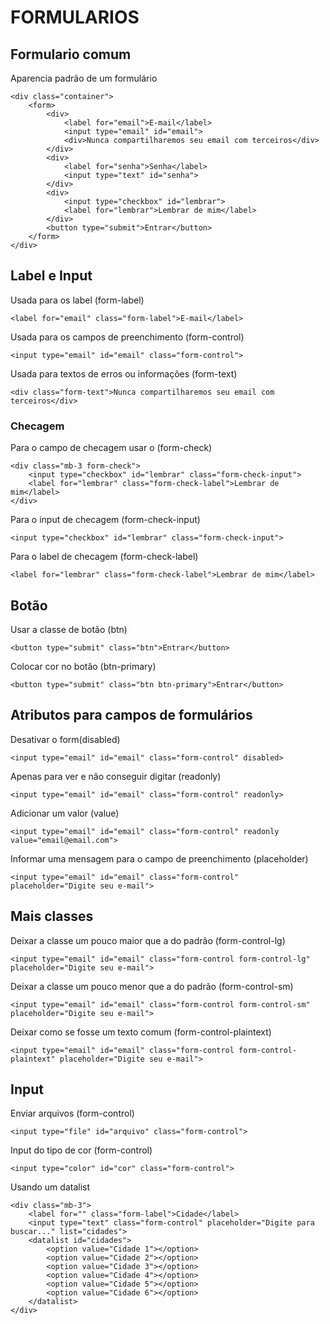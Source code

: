 # FORMULARIOS
## Formulario comum
Aparencia padrão de um formulário
```
<div class="container">
    <form>
        <div>
            <label for="email">E-mail</label>
            <input type="email" id="email">
            <div>Nunca compartilharemos seu email com terceiros</div>
        </div>
        <div>
            <label for="senha">Senha</label>
            <input type="text" id="senha">
        </div>
        <div>
            <input type="checkbox" id="lembrar">
            <label for="lembrar">Lembrar de mim</label>
        </div>
        <button type="submit">Entrar</button>
    </form>
</div>
```

## Label e Input
Usada para os label (form-label)
```
<label for="email" class="form-label">E-mail</label>
```

Usada para os campos de preenchimento (form-control)
```
<input type="email" id="email" class="form-control">
```

Usada para textos de erros ou informações (form-text)
```
<div class="form-text">Nunca compartilharemos seu email com terceiros</div>
```

### Checagem
Para o campo de checagem usar o (form-check)
```
<div class="mb-3 form-check">
    <input type="checkbox" id="lembrar" class="form-check-input">
    <label for="lembrar" class="form-check-label">Lembrar de mim</label>
</div>
```

Para o input de checagem (form-check-input)
```
<input type="checkbox" id="lembrar" class="form-check-input">
```

Para o label de checagem (form-check-label)
```
<label for="lembrar" class="form-check-label">Lembrar de mim</label>
```

## Botão
Usar a classe de botão (btn)
```
<button type="submit" class="btn">Entrar</button>
```

Colocar cor no botão (btn-primary)
```
<button type="submit" class="btn btn-primary">Entrar</button>
```

## Atributos para campos de formulários 
Desativar o form(disabled)
```
<input type="email" id="email" class="form-control" disabled>
```

Apenas para ver e não conseguir digitar (readonly)
```
<input type="email" id="email" class="form-control" readonly>
```

Adicionar um valor (value)
```
<input type="email" id="email" class="form-control" readonly value="email@email.com">
```

Informar uma mensagem para o campo de preenchimento (placeholder)
```
<input type="email" id="email" class="form-control" placeholder="Digite seu e-mail">
```

## Mais classes
Deixar a classe um pouco maior que a do padrão (form-control-lg)
```
<input type="email" id="email" class="form-control form-control-lg" placeholder="Digite seu e-mail">
```

Deixar a classe um pouco menor que a do padrão (form-control-sm)
```
<input type="email" id="email" class="form-control form-control-sm" placeholder="Digite seu e-mail">
```

Deixar como se fosse um texto comum (form-control-plaintext)
```
<input type="email" id="email" class="form-control form-control-plaintext" placeholder="Digite seu e-mail">
```

## Input
Enviar arquivos (form-control)
```
<input type="file" id="arquivo" class="form-control">
```

Input do tipo de cor (form-control)
```
<input type="color" id="cor" class="form-control">
```

Usando um datalist 
```
<div class="mb-3">
    <label for="" class="form-label">Cidade</label>
    <input type="text" class="form-control" placeholder="Digite para buscar..." list="cidades">
    <datalist id="cidades">
        <option value="Cidade 1"></option>
        <option value="Cidade 2"></option>
        <option value="Cidade 3"></option>
        <option value="Cidade 4"></option>
        <option value="Cidade 5"></option>
        <option value="Cidade 6"></option>
    </datalist>
</div>
```